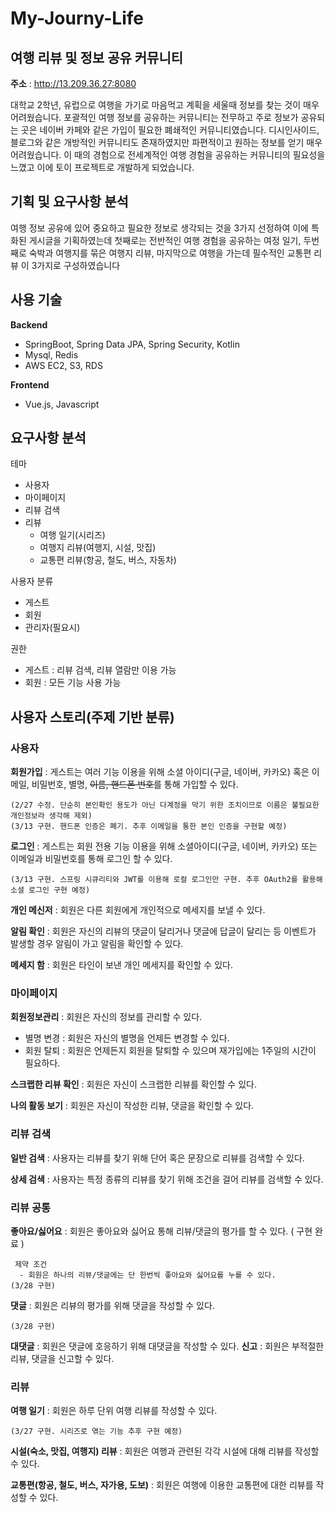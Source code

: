 # My-Journy-Life

## 여행 리뷰 및 정보 공유 커뮤니티

**주소** : http://13.209.36.27:8080

대학교 2학년, 유럽으로 여행을 가기로 마음먹고 계획을 세울때 정보를 찾는 것이 매우 어려웠습니다. 포괄적인 여행 정보를 공유하는 커뮤니티는 전무하고 주로 정보가 공유되는 곳은 네이버 카페와 같은 가입이 필요한 폐쇄적인 커뮤니티였습니다. 디시인사이드, 블로그와 같은 개방적인 커뮤니티도 존재하였지만 파편적이고 원하는 정보를 얻기 매우 어려웠습니다. 이 때의 경험으로 전세계적인 여행 경험을 공유하는 커뮤니티의 필요성을 느꼈고 이에 토이 프로젝트로 개발하게 되었습니다. 

## 기획 및 요구사항 분석

여행 정보 공유에 있어 중요하고 필요한 정보로 생각되는 것을 3가지 선정하여 이에 특화된 게시글을 기획하였는데 첫째로는 전반적인 여행 경험을 공유하는 여정 일기, 두번째로 숙박과 여행지를 묶은 여행지 리뷰, 마지막으로 여행을 가는데 필수적인 교통편 리뷰 이 3가지로 구성하였습니다

## 사용 기술

**Backend**
 - SpringBoot, Spring Data JPA, Spring Security, Kotlin
 - Mysql, Redis
 - AWS EC2, S3, RDS

**Frontend**
 - Vue.js, Javascript

## 요구사항 분석

테마 
 - 사용자
 - 마이페이지
 - 리뷰 검색
 - 리뷰
	 - 여행 일기(시리즈)
	 - 여행지 리뷰(여행지, 시설, 맛집)
	 - 교통편 리뷰(항공, 철도, 버스, 자동차)

사용자 분류

 - 게스트
 - 회원
 - 관리자(필요시)

권한
 - 게스트 : 리뷰 검색, 리뷰 열람만 이용 가능
 - 회원 : 모든 기능 사용 가능
 
 
## 사용자 스토리(주제 기반 분류)

### 사용자

**회원가입** : 게스트는 여러 기능 이용을 위해 소셜 아이디(구글, 네이버, 카카오) 혹은 이메일, 비밀번호, 별명, ~~이름, 핸드폰 번호~~를 통해 가입할 수 있다.
	
	(2/27 수정. 단순히 본인확인 용도가 아닌 다계정을 막기 위한 조치이므로 이름은 불필요한 개인정보라 생각해 제외)
	(3/13 구현. 핸드폰 인증은 폐기. 추후 이메일을 통한 본인 인증을 구현할 예정)
	    
**로그인** : 게스트는 회원 전용 기능 이용을 위해 소셜아이디(구글, 네이버, 카카오) 또는 이메일과 비밀번호를 통해 로그인 할 수 있다.

	(3/13 구현. 스프링 시큐리티와 JWT를 이용해 로컬 로그인만 구현. 추후 OAuth2를 활용해 소셜 로그인 구현 예정)

**개인 메신저** : 회원은 다른 회원에게 개인적으로 메세지를 보낼 수 있다.

**알림 확인** : 회원은 자신의 리뷰의 댓글이 달리거나 댓글에 답글이 달리는 등 이벤트가 발생할 경우 알림이 가고 알림을 확인할 수 있다.

**메세지 함** :  회원은 타인이 보낸 개인 메세지를 확인할 수 있다.

### 마이페이지

**회원정보관리** :  회원은 자신의 정보를 관리할 수 있다.
 
 - 별명 변경 : 회원은 자신의 별명을 언제든 변경할 수 있다.
 - 회원 탈퇴 : 회원은 언제든지 회원을 탈퇴할 수 있으며 재가입에는 1주일의 시간이 필요하다.

**스크랩한 리뷰 확인** : 회원은 자신이 스크랩한 리뷰를 확인할 수 있다.

**나의 활동 보기** : 회원은 자신이 작성한 리뷰, 댓글을 확인할 수 있다.

### 리뷰 검색

**일반 검색** : 사용자는 리뷰를 찾기 위해 단어 혹은 문장으로 리뷰를 검색할 수 있다.

**상세 검색** : 사용자는 특정 종류의 리뷰를 찾기 위해 조건을 걸어 리뷰를 검색할 수 있다.


### 리뷰 공통

**좋아요/싫어요** : 회원은 좋아요와 싫어요 통해 리뷰/댓글의 평가를 할 수 있다. ( 구현 완료 )

	 제약 조건
	  - 회원은 하나의 리뷰/댓글에는 단 한번씩 좋아요와 싫어요를 누를 수 있다.
	(3/28 구현)

**댓글** : 회원은 리뷰의 평가를 위해 댓글을 작성할 수 있다. 

	(3/28 구현)
	
**대댓글** : 회원은 댓글에 호응하기 위해 대댓글을 작성할 수 있다.
**신고** : 회원은 부적절한 리뷰, 댓글을 신고할 수 있다.


### 리뷰

**여행 일기** : 회원은 하루 단위 여행 리뷰를 작성할 수 있다. 
	
	(3/27 구현. 시리즈로 엮는 기능 추후 구현 예정)

**시설(숙소, 맛집,  여행지) 리뷰** : 회원은 여행과 관련된 각각 시설에 대해 리뷰를 작성할 수 있다.

**교통편(항공, 철도, 버스, 자가용, 도보)** : 회원은 여행에 이용한 교통편에 대한 리뷰를 작성할 수 있다.
	 
